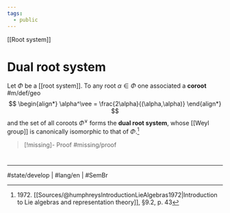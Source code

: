 ```yaml
---
tags:
  - public
---
```

[[Root system]]
# Dual root system

Let $\Phi$ be a [[root system]].
To any root $\alpha \in \Phi$ one associated a **coroot** #m/def/geo
$$
\begin{align*}
\alpha^\vee = \frac{2\alpha}{(\alpha,\alpha)}
\end{align*}
$$
and the set of all coroots $\Phi^\vee$ forms the **dual root system**,
whose [[Weyl group]] is canonically isomorphic to that of $\Phi$.[^1972]

  [^1972]: 1972\. [[Sources/@humphreysIntroductionLieAlgebras1972|Introduction to Lie algebras and representation theory]], §9.2, p. 43


> [!missing]- Proof
> #missing/proof


#
---
#state/develop | #lang/en | #SemBr
